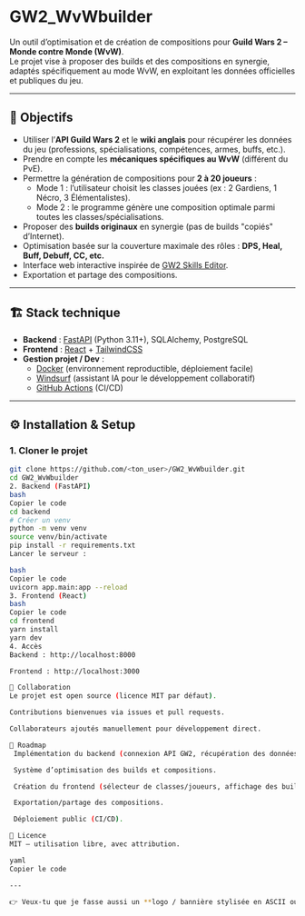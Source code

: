 # GW2_WvWbuilder

Un outil d’optimisation et de création de compositions pour **Guild Wars 2 – Monde contre Monde (WvW)**.  
Le projet vise à proposer des builds et des compositions en synergie, adaptés spécifiquement au mode WvW, en exploitant les données officielles et publiques du jeu.

---

## 🚀 Objectifs

- Utiliser l’**API Guild Wars 2** et le **wiki anglais** pour récupérer les données du jeu (professions, spécialisations, compétences, armes, buffs, etc.).
- Prendre en compte les **mécaniques spécifiques au WvW** (différent du PvE).
- Permettre la génération de compositions pour **2 à 20 joueurs** :
  - Mode 1 : l’utilisateur choisit les classes jouées (ex : 2 Gardiens, 1 Nécro, 3 Élémentalistes).
  - Mode 2 : le programme génère une composition optimale parmi toutes les classes/spécialisations.
- Proposer des **builds originaux** en synergie (pas de builds "copiés" d’Internet).
- Optimisation basée sur la couverture maximale des rôles : **DPS, Heal, Buff, Debuff, CC, etc.**
- Interface web interactive inspirée de [GW2 Skills Editor](https://fr.gw2skills.net/editor/).
- Exportation et partage des compositions.

---

## 🏗️ Stack technique

- **Backend** : [FastAPI](https://fastapi.tiangolo.com/) (Python 3.11+), SQLAlchemy, PostgreSQL  
- **Frontend** : [React](https://react.dev/) + [TailwindCSS](https://tailwindcss.com/)  
- **Gestion projet / Dev** :
  - [Docker](https://www.docker.com/) (environnement reproductible, déploiement facile)
  - [Windsurf](https://windsurf.sh/) (assistant IA pour le développement collaboratif)
  - [GitHub Actions](https://docs.github.com/en/actions) (CI/CD)

---

## ⚙️ Installation & Setup

### 1. Cloner le projet
```bash
git clone https://github.com/<ton_user>/GW2_WvWbuilder.git
cd GW2_WvWbuilder
2. Backend (FastAPI)
bash
Copier le code
cd backend
# Créer un venv
python -m venv venv
source venv/bin/activate
pip install -r requirements.txt
Lancer le serveur :

bash
Copier le code
uvicorn app.main:app --reload
3. Frontend (React)
bash
Copier le code
cd frontend
yarn install
yarn dev
4. Accès
Backend : http://localhost:8000

Frontend : http://localhost:3000

👥 Collaboration
Le projet est open source (licence MIT par défaut).

Contributions bienvenues via issues et pull requests.

Collaborateurs ajoutés manuellement pour développement direct.

🔮 Roadmap
 Implémentation du backend (connexion API GW2, récupération des données).

 Système d’optimisation des builds et compositions.

 Création du frontend (sélecteur de classes/joueurs, affichage des builds).

 Exportation/partage des compositions.

 Déploiement public (CI/CD).

📜 Licence
MIT – utilisation libre, avec attribution.

yaml
Copier le code

---

👉 Veux-tu que je fasse aussi un **logo / bannière stylisée en ASCII ou image** pour ton projet (qui apparaîtra en haut du README sur GitHub) ? Ça peut donner un côté pro et attractif.
